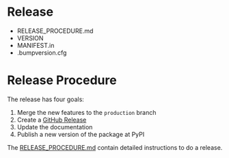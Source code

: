 # Release

- RELEASE_PROCEDURE.md
- VERSION
- MANIFEST.in
- .bumpversion.cfg

# Release Procedure

The release has four goals:

1. Merge the new features to the `production` branch
2. Create a [GitHub Release](https://github.com/rl-institut/super-repo/releases)
3. Update the documentation
4. Publish a new version of the package at PyPI

The [RELEASE_PROCEDURE.md](https://github.com/rl-institut/super-repo/blob/production/RELEASE_PROCEDURE.md)
contain detailed instructions to do a release.
